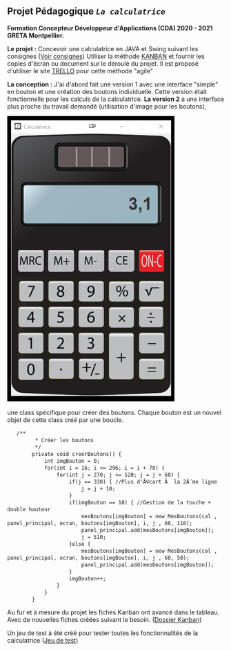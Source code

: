 ## Projet Pédagogique *`La calculatrice`*

 **Formation Concepteur Développeur d'Applications (CDA) 2020 - 2021 GRETA Montpellier.**
 
**Le projet :** 
Concevoir une calculatrice en JAVA et Swing suivant les consignes ([Voir consignes](https://github.com/Michel-Cavaud/CalculatriceV2/blob/master/Dossier_Conception/Projet-calculatrice.pdf))
Utiliser la méthode [KANBAN](https://cda.needemand.com/2020/11/04/kanban-une-methode-agile-en-developpement-it/) et fournir les copies d'écran ou document sur le déroulé du projet.  Il est proposé d'utiliser le site [TRELLO](https://cda.needemand.com/2020/11/03/trello/) pour cette méthode "agile" 

**La conception :**
J'ai d'abord fait une version 1 avec une interface "simple" en bouton et une création des boutons individuelle. Cette version était fonctionnelle pour les calculs de la calculatrice.
**La version 2** a une interface plus proche du travail demandé (utilisation d'image pour les boutons),

![Capture d'écran calculatrice](https://github.com/Michel-Cavaud/CalculatriceV2/blob/master/Dossier_Conception/Capture-ecran_calculatricepng.png)


une class spécifique pour créer des boutons. Chaque bouton est un nouvel objet de cette class créé par une boucle.
   

       /**
        	 * Créer les boutons
        	 */
        	private void creerBoutons() {
        		int imgBouton = 0;
        		for(int i = 16; i <= 296; i = i + 70) {
        			for(int j = 270; j <= 520; j = j + 60) {
        				if(j == 330) { //Plus d'Ã©cart Ã  la 2Ã¨me ligne
        					j = j + 10;
        				}
        				if(imgBouton == 18) { //Gestion de la touche + double hauteur
        					mesBoutons[imgBouton] = new MesBoutons(cal , panel_principal, ecran, boutons[imgBouton], i, j , 60, 110);
        					panel_principal.add(mesBoutons[imgBouton]);
        					j = 510;
        				}else {
        					mesBoutons[imgBouton] = new MesBoutons(cal , panel_principal, ecran, boutons[imgBouton], i, j , 60, 50);
        					panel_principal.add(mesBoutons[imgBouton]);
        				}
        				imgBouton++;
        			}
        		}
        	}

Au fur et à mesure du projet les fiches Kanban ont avancé dans le tableau. Avec de nouvelles fiches créées suivant le besoin. ([Dossier Kanban](https://github.com/Michel-Cavaud/CalculatriceV2/tree/master/Dossier_Conception/Kanban))

Un jeu de test à été créé pour tester toutes les fonctionnalités de la calculatrice ([Jeu de test](https://github.com/Michel-Cavaud/CalculatriceV2/blob/master/Dossier_Conception/Jeux%20de%20test.pdf)) 

<!--stackedit_data:
eyJoaXN0b3J5IjpbLTg2NjM5ODA0OV19
-->
